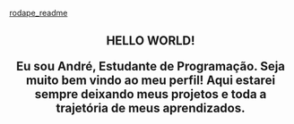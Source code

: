 [rodape_readme](https://user-images.githubusercontent.com/76225863/115775402-36319c00-a389-11eb-8e56-970ddbe494c7.gif)

<h2 align="center">
HELLO WORLD!
  </p>
</details>
Eu sou André, Estudante de Programação.
Seja muito bem vindo ao meu perfil!
Aqui estarei sempre deixando meus projetos e toda a trajetória de meus aprendizados.
